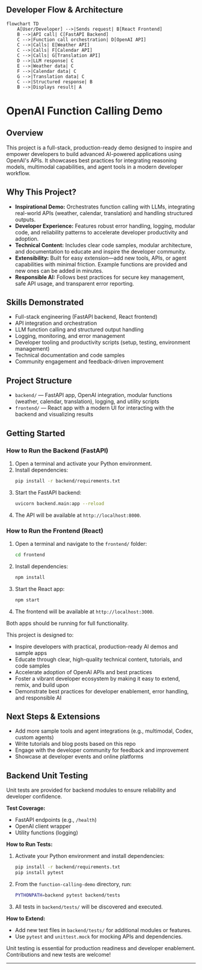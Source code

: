 ## Developer Flow & Architecture

```mermaid
flowchart TD
	A[User/Developer] -->|Sends request| B[React Frontend]
	B -->|API call| C[FastAPI Backend]
	C -->|Function call orchestration| D[OpenAI API]
	C -->|Calls| E[Weather API]
	C -->|Calls| F[Calendar API]
	C -->|Calls| G[Translation API]
	D -->|LLM response| C
	E -->|Weather data| C
	F -->|Calendar data| C
	G -->|Translation data| C
	C -->|Structured response| B
	B -->|Displays result| A
```




# OpenAI Function Calling Demo

## Overview
This project is a full-stack, production-ready demo designed to inspire and empower developers to build advanced AI-powered applications using OpenAI's APIs. It showcases best practices for integrating reasoning models, multimodal capabilities, and agent tools in a modern developer workflow.

## Why This Project?
- **Inspirational Demo:** Orchestrates function calling with LLMs, integrating real-world APIs (weather, calendar, translation) and handling structured outputs.
- **Developer Experience:** Features robust error handling, logging, modular code, and reliability patterns to accelerate developer productivity and adoption.
- **Technical Content:** Includes clear code samples, modular architecture, and documentation to educate and inspire the developer community.
- **Extensibility:** Built for easy extension—add new tools, APIs, or agent capabilities with minimal friction. Example functions are provided and new ones can be added in minutes.
- **Responsible AI:** Follows best practices for secure key management, safe API usage, and transparent error reporting.

## Skills Demonstrated
- Full-stack engineering (FastAPI backend, React frontend)
- API integration and orchestration
- LLM function calling and structured output handling
- Logging, monitoring, and error management
- Developer tooling and productivity scripts (setup, testing, environment management)
- Technical documentation and code samples
- Community engagement and feedback-driven improvement

## Project Structure
- `backend/` — FastAPI app, OpenAI integration, modular functions (weather, calendar, translation), logging, and utility scripts
- `frontend/` — React app with a modern UI for interacting with the backend and visualizing results

## Getting Started

### How to Run the Backend (FastAPI)
1. Open a terminal and activate your Python environment.
2. Install dependencies:
	```sh
	pip install -r backend/requirements.txt
	```
3. Start the FastAPI backend:
	```sh
	uvicorn backend.main:app --reload
	```
4. The API will be available at `http://localhost:8000`.

### How to Run the Frontend (React)
1. Open a terminal and navigate to the `frontend/` folder:
	```sh
	cd frontend
	```
2. Install dependencies:
	```sh
	npm install
	```
3. Start the React app:
	```sh
	npm start
	```
4. The frontend will be available at `http://localhost:3000`.

Both apps should be running for full functionality.

This project is designed to:
- Inspire developers with practical, production-ready AI demos and sample apps
- Educate through clear, high-quality technical content, tutorials, and code samples
- Accelerate adoption of OpenAI APIs and best practices
- Foster a vibrant developer ecosystem by making it easy to extend, remix, and build upon
- Demonstrate best practices for developer enablement, error handling, and responsible AI

## Next Steps & Extensions
- Add more sample tools and agent integrations (e.g., multimodal, Codex, custom agents)
- Write tutorials and blog posts based on this repo
- Engage with the developer community for feedback and improvement
- Showcase at developer events and online platforms

## Backend Unit Testing

Unit tests are provided for backend modules to ensure reliability and developer confidence.

**Test Coverage:**
- FastAPI endpoints (e.g., `/health`)
- OpenAI client wrapper
- Utility functions (logging)

**How to Run Tests:**
1. Activate your Python environment and install dependencies:
	```sh
	pip install -r backend/requirements.txt
	pip install pytest
	```
2. From the `function-calling-demo` directory, run:
	```sh
	PYTHONPATH=backend pytest backend/tests
	```
3. All tests in `backend/tests/` will be discovered and executed.

**How to Extend:**
- Add new test files in `backend/tests/` for additional modules or features.
- Use `pytest` and `unittest.mock` for mocking APIs and dependencies.

Unit testing is essential for production readiness and developer enablement. Contributions and new tests are welcome!

---
